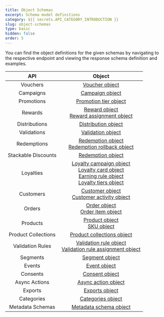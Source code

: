 ```yaml
---
title: Object Schemas
excerpt: Schema model definitions
category: ${{ secrets.API_CATEGORY_INTRODUCTION }}
slug: object-schemas
type: basic
hidden: false
order: 5
---
```


You can find the object definitions for the given schemas by navigating to the respective endpoint and viewing the response schema definition and examples.

| **API** | **Object** |
|:---:|:---:|
| Vouchers | [Voucher object](https://docs.voucherify.io/reference/vouchers-get) |
| Campaigns | [Campaign object](https://docs.voucherify.io/reference/get-campaign) |
| Promotions | [Promotion tier object](https://docs.voucherify.io/reference/list-promotion-tiers) |
| Rewards | [Reward object](https://docs.voucherify.io/reference/get-reward)<br>[Reward assignment object](https://docs.voucherify.io/reference/get-reward-assignment-2) |
| Distributions | [Distribution object](https://docs.voucherify.io/reference/list-publications) |
| Validations | [Validation object](https://docs.voucherify.io/reference/validate-voucher) |
| Redemptions | [Redemption object](https://docs.voucherify.io/reference/get-redemption)<br>[Redemption rollback object](https://docs.voucherify.io/reference/rollback-redemption) |
| Stackable Discounts | [Redemption object]() |
| Loyalties | [Loyalty campaign object](https://docs.voucherify.io/reference/get-loyalty-program)<br>[Loyalty card object](https://docs.voucherify.io/reference/get-member)<br>[Earning rule object](https://docs.voucherify.io/reference/get-earning-rule)<br>[Loyalty tiers object](https://docs.voucherify.io/reference/get-loyalty-tier) |
| Customers | [Customer object](https://docs.voucherify.io/reference/read-customer)<br>[Customer activity object]() |
| Orders | [Order object](https://docs.voucherify.io/reference/get-order)<br>[Order item object](https://docs.voucherify.io/reference/get-order) |
| Products | [Product object](https://docs.voucherify.io/reference/get-product)<br>[SKU object](https://docs.voucherify.io/reference/get-sku-v20210726) |
| Product Collections | [Product collections object](https://docs.voucherify.io/reference/get-product-collection) |
| Validation Rules | [Validation rule object](https://docs.voucherify.io/reference/get-validation-rules)<br>[Validation rule assignment object](https://docs.voucherify.io/reference/list-validation-rules-assignments) |
| Segments | [Segment object](https://docs.voucherify.io/reference/get-segment) |
| Events | [Event object](https://docs.voucherify.io/reference/create-custom-event) |
| Consents | [Consent object](https://docs.voucherify.io/reference/get-consents) |
| Async Actions | [Async action object](https://docs.voucherify.io/reference/get-async-actions-1) |
| Exports | [Exports object](https://docs.voucherify.io/reference/get-export) |
| Categories | [Categories object](https://docs.voucherify.io/reference/get-category) |
| Metadata Schemas | [Metadata schema object](https://docs.voucherify.io/reference/get-metadata-schema) |